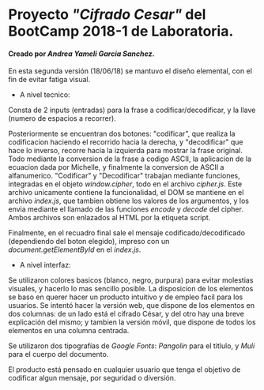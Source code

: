 ﻿# Proyecto *"Cifrado Cesar"* del BootCamp 2018-1 de Laboratoria.
#### Creado por *Andrea Yameli Garcia Sanchez*.

En esta segunda versión (18/06/18) se mantuvo el diseño elemental, con el fin de evitar fatiga visual.

* A nivel tecnico:

Consta de 2 inputs (entradas) para la frase a codificar/decodificar, y la llave (numero de espacios a recorrer).

Posteriormente se encuentran dos botones: "codificar", que realiza la codificacion haciendo el recorrido hacia la derecha,
y "decodificar" que hace lo inverso, recorre hacia la izquierda para mostrar la frase original. Todo mediante la conversion de la
frase a codigo ASCII, la aplicacion de la ecuacion dada por Michelle, y finalmente la conversion de ASCII a alfanumerico.
"Codificar" y "Decodificar" trabajan mediante funciones, integradas en el objeto *window.cipher*, todo en el archivo *cipher.js*.
Este archivo unicamente contiene la funcionalidad, el DOM se mantiene en el archivo *index.js*, que tambien obtiene los valores de los argumentos, y los envia mediante el llamado de las funciones *encode* y *decode* del cipher.
Ambos archivos son enlazados al HTML por la etiqueta script.

Finalmente, en el recuadro final sale el mensaje codificado/decodificado (dependiendo del boton elegido), impreso con un *document.getElementById* en el *index.js*.

* A nivel interfaz:

Se utilizaron colores basicos (blanco, negro, purpura) para evitar molestias visuales, y hacerlo lo mas sencillo posible.
La disposicion de los elementos se baso en querer hacer un producto intuitivo y de empleo facil para los usuarios.
Se intentó hacer la versión web, que dispone de los elementos en dos columnas: de un lado está el cifrado César, y del otro hay una breve explicación del mismo; y tambien la versión móvil, que dispone de todos los elementos en una columna centrada.

Se utilizaron dos tipografías de *Google Fonts*: *Pangolin* para el titlulo, y *Muli* para el cuerpo del documento.

El producto está pensado en cualquier usuario que tenga el objetivo de codificar algun mensaje, por seguridad o diversión.
